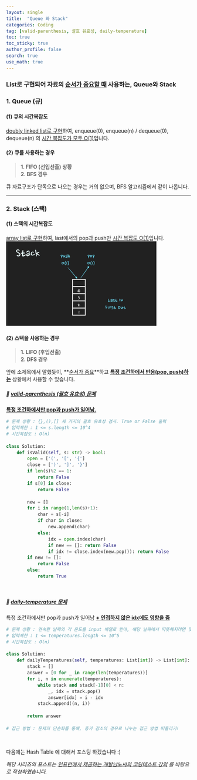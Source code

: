 ```yaml
---
layout: single  
title:  "Queue 와 Stack"
categories: Coding
tag: [valid-parenthesis, 괄호 유효성, daily-temperature]
toc: true
toc_sticky: true
author_profile: false
search: true
use_math: true
---
```


### List로 구현되어 자료의 <u>순서가 중요할 때</u> 사용하는, Queue와 Stack

### 1. Queue (큐)

#### (1) 큐의 시간복잡도
<u>doubly linked list로 구현</u>하여, enqueue(0), enqueue(n) / dequeue(0), dequeue(n) 의 <u>시간 복잡도가 모두 O(1)</u>입니다.

#### (2) 큐를 사용하는 경우

> **1. FIFO (선입선출) 상황**    
> **2. BFS 경우**   

큐 자료구조가 단독으로 나오는 경우는 거의 없으며, BFS 알고리즘에서 같이 나옵니다.  

---
### 2. Stack (스택)

#### (1) 스택의 시간복잡도  
<u>array list로 구현</u>하여, last에서의 pop과 push만 <u>시간 복잡도 O(1)</u>입니다.  
<img src="/assets/images/2023-04-03-stack/stack_LIFO.png" alt="스택의 시간복잡도" style="zoom:40%;" /> <br/>


#### (2) 스택을 사용하는 경우

> **1. LIFO (후입선출)**    
> **2. DFS 경우**   

앞에 소제목에서 말했듯이, **<u>순서가 중요</u>**하고 **<u>특정 조건하에서 반응(pop, push)하는</u>** 상황에서 사용할 수 있습니다.

##### 🍓 [valid-parenthesis (괄호 유효성) 문제](https://leetcode.com/problems/valid-parentheses/)
**<u>특정 조건하에서만 pop과 push가 일어남.</u>**   
```python
# 문제 상황 : {},(),[] 세 가지의 괄호 유효성 검사. True or False 출력  
# 입력제한 : 1 <= s.length <= 10^4
# 시간복잡도 : O(n)

class Solution:
    def isValid(self, s: str) -> bool:
        open = ['(', '[', '{']
        close = [')', ']', '}']
        if len(s)%2 == 1:
            return False
        if s[0] in close:
            return False
        
        new = []
        for i in range(1,len(s)+1):
            char = s[-i]
            if char in close:
                new.append(char)
            else:
                idx = open.index(char)
                if new == []: return False
                if idx != close.index(new.pop()): return False
        if new != []:
            return False
        else: 
            return True
```
<br/>

##### 🍓 [daily-temperature 문제](https://leetcode.com/problems/daily-temperatures/)      
특정 조건하에서만 pop과 push가 일어남 **<u>+ 인접하지 않은 idx에도 영향을 줌 </u>**   
```python
# 문제 상황 : 연속한 날짜의 각 온도를 input 배열로 받아, 해당 날짜에서 따뜻해지려면 몇 일이 걸리는지 answer 배열 return. 만약, 따뜻해지는 날이 없는 경우 0   
# 입력제한 : 1 <= temperatures.length <= 10^5
# 시간복잡도 : O(n)

class Solution:
    def dailyTemperatures(self, temperatures: List[int]) -> List[int]:
        stack = []
        answer = [0 for _ in range(len(temperatures))]
        for i, n in enumerate(temperatures):
            while stack and stack[-1][0] < n:
                _, idx = stack.pop()
                answer[idx] = i - idx
            stack.append((n, i))

        return answer

# 접근 방법 : 문제의 단순화를 통해, 증가 감소의 경우로 나누는 접근 방법 떠올리기!        
```
<br/>

다음에는 Hash Table 에 대해서 포스팅 하겠습니다 :)    

*해당 시리즈의 포스트는 [인프런에서 제공하는 개발남노씨의 코딩테스트 강의](https://www.inflearn.com/course/%EC%BD%94%EB%94%A9%ED%85%8C%EC%8A%A4%ED%8A%B8-%EC%9E%85%EB%AC%B8-%ED%8C%8C%EC%9D%B4%EC%8D%AC) 를 바탕으로 작성하였습니다.*